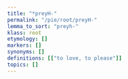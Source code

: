 ```yaml
---
title: "*preyH-"
permalink: "/pie/root/preyH-"
lemma_to_sort: "preyh-"
klass: root
etymology: []
markers: []
synonyms: []
definitions: [["to love, to please"]]
topics: []
---
```

